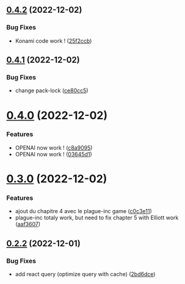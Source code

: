 ## [0.4.2](https://github.com/Team-du-soleil-levant/ndi_frontend/compare/v0.4.1...v0.4.2) (2022-12-02)


### Bug Fixes

* Konami code work ! ([25f2ccb](https://github.com/Team-du-soleil-levant/ndi_frontend/commit/25f2ccb32a269c072ab0ad7f6706f448b5de7e3d))



## [0.4.1](https://github.com/Team-du-soleil-levant/ndi_frontend/compare/v0.4.0...v0.4.1) (2022-12-02)


### Bug Fixes

* change pack-lock ([ce80cc5](https://github.com/Team-du-soleil-levant/ndi_frontend/commit/ce80cc5ded9252c714d1e8ddb8e089b1fe5891a0))



# [0.4.0](https://github.com/Team-du-soleil-levant/ndi_frontend/compare/v0.3.0...v0.4.0) (2022-12-02)


### Features

* OPENAI now work ! ([c8a9095](https://github.com/Team-du-soleil-levant/ndi_frontend/commit/c8a9095d45b49d95aa28b2d8bac954091e005204))
* OPENAI now work ! ([03645d1](https://github.com/Team-du-soleil-levant/ndi_frontend/commit/03645d1cb7277a6e51bcafae3f4397e6c32e4b63))



# [0.3.0](https://github.com/Team-du-soleil-levant/ndi_frontend/compare/v0.2.2...v0.3.0) (2022-12-02)


### Features

* ajout du chapitre 4 avec le plague-inc game ([c0c3e11](https://github.com/Team-du-soleil-levant/ndi_frontend/commit/c0c3e116bc579eb685564d24a6dfcc2debf9dfb9))
* plague-inc totaly work, but need to fix chapter 5 with Elliott work ([aaf3607](https://github.com/Team-du-soleil-levant/ndi_frontend/commit/aaf3607b083e5d2cf6cfe1bd0db34d3e8158f3d1))



## [0.2.2](https://github.com/Team-du-soleil-levant/ndi_frontend/compare/v0.2.1...v0.2.2) (2022-12-01)


### Bug Fixes

* add react query (optimize query with cache) ([2bd6dce](https://github.com/Team-du-soleil-levant/ndi_frontend/commit/2bd6dce17c18ea75bbc29cf050976417254648e1))




